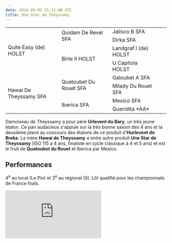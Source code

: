 ```yaml
---
date: 2014-05-01 21:11:00 UTC
title: Une Star de Theyssamy
---
```


<table class="genealogie">
	<tr>
		<td rowspan="4" class="c-cell">Quite Easy (de) HOLST</td>
		<td rowspan="2" class="c-cell">Quidam De Revel SFA</td>
		<td class="c-cell">Jalisco B SFA</td>
	</tr>
	<tr>
		<td class="c-cell">Dirka SFA</td>
		<td></td>
		<td></td>
	</tr>
	<tr>
		<td rowspan="2" class="c-cell">Birte II HOLST</td>
		<td class="c-cell">Landgraf I (de) HOLST</td>
		<td></td>
	</tr>
	<tr>
		<td class="c-cell">U Capitola HOLST</td>
		<td></td>
		<td></td>
	</tr>
	<tr>
		<td rowspan="4" class="c-cell">Hawai De Theyssamy SFA</td>
		<td rowspan="2" class="c-cell">Quatoubet Du Rouet SFA</td>
		<td class="c-cell">Galoubet A SFA</td>
	</tr>
	<tr>
		<td class="c-cell">Milady Du Rouet SFA</td>
		<td></td>
		<td></td>
	</tr>
	<tr>
		<td rowspan="2" class="c-cell">Iberica SFA</td>
		<td class="c-cell">Mexico SFA</td>
		<td></td>
	</tr>
	<tr>
		<td class="c-cell">Queridita *AA*</td>
		<td></td>
		<td></td>
	</tr>
</table>

Damoiseau de Theyssamy a pour père **Urlevent du Bary**, un très jeune étalon. Ce pari audacieux s'appuie sur la très bonne saison des 4 ans et la deuxième place au concours des étalons de ce produit d'**Hurlevent de Breka**. La mère **Hawai de Theyssamy** a entre autre produit **Une Star de Theyssamy** (ISO 115 a 4 ans, finaliste en cycle classique à 4 et 5 ans) et est le fruit de **Quatoubet du Rouet** et Iberica par Mexico.

## Performances

4<sup>e</sup> au local (Le Pin) et 3<sup>e</sup> au régional (St. Lô) qualifié pour les championnats de France foals.

<iframe src="https://www.youtube.com/embed/9tJ3kve002A" frameborder="0" allowfullscreen></iframe>
